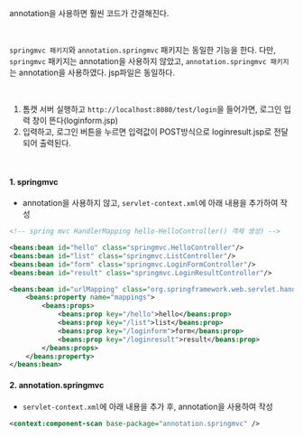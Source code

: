 annotation을 사용하면 훨씬 코드가 간결해진다.

<br>

`springmvc 패키지`와 `annotation.springmvc` 패키지는 동일한 기능을 한다.
다만, `springmvc` 패키지는 annotation을 사용하지 않았고, `annotation.springmvc 패키지`는 annotation을 사용하였다.
jsp파일은 동일하다.

<br>

1. 톰캣 서버 실행하고 `http://localhost:8080/test/login`을 들어가면, 로그인 입력 창이 뜬다(loginform.jsp)
2. 입력하고, 로그인 버튼을 누르면 입력값이 POST방식으로 loginresult.jsp로 전달되어 출력된다.

<br>


#### 1. springmvc
- annotation을 사용하지 않고, `servlet-context.xml`에 아래 내용을 추가하여 작성
```xml
<!-- spring mvc HandlerMapping hello-HelloController() 객체 생성) -->

<beans:bean id="hello" class="springmvc.HelloController"/>
<beans:bean id="list" class="springmvc.ListController"/>
<beans:bean id="form" class="springmvc.LoginFormController"/>
<beans:bean id="result" class="springmvc.LoginResultController"/>

<beans:bean id="urlMapping" class="org.springframework.web.servlet.handler.SimpleUrlHandlerMapping">
	<beans:property name="mappings">
		<beans:props>
			<beans:prop key="/hello">hello</beans:prop>
			<beans:prop key="/list">list</beans:prop>
			<beans:prop key="/loginform">form</beans:prop>
			<beans:prop key="/loginresult">result</beans:prop>
		</beans:props>
	</beans:property>
</beans:bean>
```

#### 2. annotation.springmvc
- `servlet-context.xml`에 아래 내용을 추가 후, annotation을 사용하여 작성
```xml
<context:component-scan base-package="annotation.springmvc" />
```

